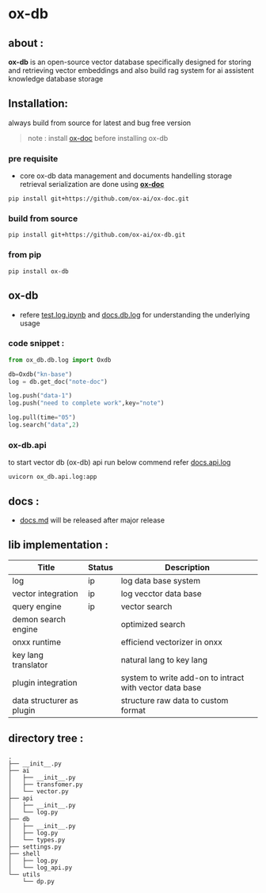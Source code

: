 # ox-db

## about :

**ox-db** is an open-source vector database specifically designed for storing and retrieving vector embeddings and also build rag system for ai assistent knowledge database storage

## Installation:

always build from source for latest and bug free version

> note : install [ox-doc](https://github.com/ox-ai/ox-doc.git) before installing ox-db

### pre requisite

- core ox-db data management and documents handelling storage retrieval serialization are done using **[ox-doc](https://github.com/ox-ai/ox-doc.git)**

```
pip install git+https://github.com/ox-ai/ox-doc.git
```

### build from source

```
pip install git+https://github.com/ox-ai/ox-db.git
```

### from pip

```
pip install ox-db
```

## ox-db

- refere [test.log.ipynb](./test.log.ipynb.ipynb) and [docs.db.log](./docs/db.log.md) for understanding the underlying usage

### code snippet :

```py
from ox_db.db.log import Oxdb

db=Oxdb("kn-base")
log = db.get_doc("note-doc")

log.push("data-1")
log.push("need to complete work",key="note")

log.pull(time="05")
log.search("data",2)

```

### ox-db.api

to start vector db (ox-db) api run below commend refer [docs.api.log](./docs/api.log.md)

```
uvicorn ox_db.api.log:app
```

## docs :

- [docs.md](./docs/docs.md) will be released after major release

## lib implementation :

| Title                     | Status | Description                                             |
| ------------------------- | ------ | ------------------------------------------------------- |
| log                       | ip     | log data base system                                    |
| vector integration        | ip     | log vecctor data base                                   |
| query engine              | ip     | vector search                                           |
| demon search engine       |        | optimized search                                        |
| onxx runtime              |        | efficiend vectorizer in onxx                            |
| key lang translator       |        | natural lang to key lang                                |
| plugin integration        |        | system to write add-on to intract with vector data base |
| data structurer as plugin |        | structure raw data to custom format                     |

## directory tree :

```tree
.
├── __init__.py
├── ai
│   ├── __init__.py
│   ├── transfomer.py
│   └── vector.py
├── api
│   ├── __init__.py
│   └── log.py
├── db
│   ├── __init__.py
│   ├── log.py
│   └── types.py
├── settings.py
├── shell
│   ├── log.py
│   └── log_api.py
└── utils
    └── dp.py
```

